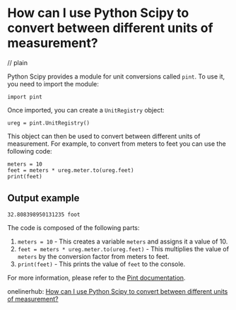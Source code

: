 # How can I use Python Scipy to convert between different units of measurement?
// plain

Python Scipy provides a module for unit conversions called `pint`. To use it, you need to import the module:

```
import pint
```

Once imported, you can create a `UnitRegistry` object:

```
ureg = pint.UnitRegistry()
```

This object can then be used to convert between different units of measurement. For example, to convert from meters to feet you can use the following code:

```
meters = 10
feet = meters * ureg.meter.to(ureg.feet)
print(feet)
```

## Output example

```
32.808398950131235 foot
```

The code is composed of the following parts:

1. `meters = 10` - This creates a variable `meters` and assigns it a value of 10.
2. `feet = meters * ureg.meter.to(ureg.feet)` - This multiplies the value of `meters` by the conversion factor from meters to feet.
3. `print(feet)` - This prints the value of `feet` to the console.

For more information, please refer to the [Pint documentation](https://pint.readthedocs.io/en/latest/).

onelinerhub: [How can I use Python Scipy to convert between different units of measurement?](https://onelinerhub.com/python-scipy/how-can-i-use-python-scipy-to-convert-between-different-units-of-measurement)